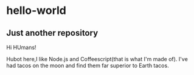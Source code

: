 # hello-world
Just another repository
---------------------
Hi HUmans!

Hubot here,I like Node.js and Coffeescript(that is what I'm made of).
I've had tacos on the moon and find them far superior to Earth tacos.
